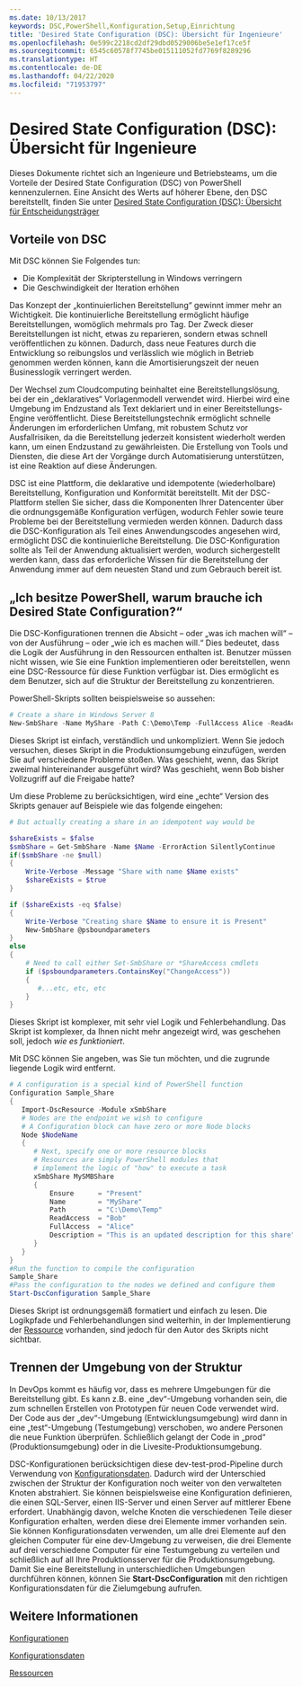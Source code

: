 ```yaml
---
ms.date: 10/13/2017
keywords: DSC,PowerShell,Konfiguration,Setup,Einrichtung
title: 'Desired State Configuration (DSC): Übersicht für Ingenieure'
ms.openlocfilehash: 0e599c2218cd2df29dbd0529006be5e1ef17ce5f
ms.sourcegitcommit: 6545c60578f7745be015111052fd7769f8289296
ms.translationtype: HT
ms.contentlocale: de-DE
ms.lasthandoff: 04/22/2020
ms.locfileid: "71953797"
---
```

# <a name="desired-state-configuration-overview-for-engineers"></a>Desired State Configuration (DSC): Übersicht für Ingenieure

Dieses Dokumente richtet sich an Ingenieure und Betriebsteams, um die Vorteile der Desired State Configuration (DSC) von PowerShell kennenzulernen.
Eine Ansicht des Werts auf höherer Ebene, den DSC bereitstellt, finden Sie unter [Desired State Configuration (DSC): Übersicht für Entscheidungsträger](decisionMaker.md)

## <a name="benefits-of-desired-state-configuration"></a>Vorteile von DSC

Mit DSC können Sie Folgendes tun:

- Die Komplexität der Skripterstellung in Windows verringern
- Die Geschwindigkeit der Iteration erhöhen

Das Konzept der „kontinuierlichen Bereitstellung“ gewinnt immer mehr an Wichtigkeit.
Die kontinuierliche Bereitstellung ermöglicht häufige Bereitstellungen, womöglich mehrmals pro Tag.
Der Zweck dieser Bereitstellungen ist nicht, etwas zu reparieren, sondern etwas schnell veröffentlichen zu können.
Dadurch, dass neue Features durch die Entwicklung so reibungslos und verlässlich wie möglich in Betrieb genommen werden können, kann die Amortisierungszeit der neuen Businesslogik verringert werden.

Der Wechsel zum Cloudcomputing beinhaltet eine Bereitstellungslösung, bei der ein „deklaratives“ Vorlagenmodell verwendet wird. Hierbei wird eine Umgebung im Endzustand als Text deklariert und in einer Bereitstellungs-Engine veröffentlicht.
Diese Bereitstellungstechnik ermöglicht schnelle Änderungen im erforderlichen Umfang, mit robustem Schutz vor Ausfallrisiken, da die Bereitstellung jederzeit konsistent wiederholt werden kann, um einen Endzustand zu gewährleisten.
Die Erstellung von Tools und Diensten, die diese Art der Vorgänge durch Automatisierung unterstützen, ist eine Reaktion auf diese Änderungen.

DSC ist eine Plattform, die deklarative und idempotente (wiederholbare) Bereitstellung, Konfiguration und Konformität bereitstellt.
Mit der DSC-Plattform stellen Sie sicher, dass die Komponenten Ihrer Datencenter über die ordnungsgemäße Konfiguration verfügen, wodurch Fehler sowie teure Probleme bei der Bereitstellung vermieden werden können.
Dadurch dass die DSC-Konfiguration als Teil eines Anwendungscodes angesehen wird, ermöglicht DSC die kontinuierliche Bereitstellung.
Die DSC-Konfiguration sollte als Teil der Anwendung aktualisiert werden, wodurch sichergestellt werden kann, dass das erforderliche Wissen für die Bereitstellung der Anwendung immer auf dem neuesten Stand und zum Gebrauch bereit ist.

## <a name="i-have-powershell-why-do-i-need-desired-state-configuration"></a>„Ich besitze PowerShell, warum brauche ich Desired State Configuration?“

Die DSC-Konfigurationen trennen die Absicht – oder „was ich machen will“ – von der Ausführung – oder „wie ich es machen will.“
Dies bedeutet, dass die Logik der Ausführung in den Ressourcen enthalten ist.
Benutzer müssen nicht wissen, wie Sie eine Funktion implementieren oder bereitstellen, wenn eine DSC-Ressource für diese Funktion verfügbar ist.
Dies ermöglicht es dem Benutzer, sich auf die Struktur der Bereitstellung zu konzentrieren.

PowerShell-Skripts sollten beispielsweise so aussehen:
```powershell
# Create a share in Windows Server 8
New-SmbShare -Name MyShare -Path C:\Demo\Temp -FullAccess Alice -ReadAccess Bob
```
Dieses Skript ist einfach, verständlich und unkompliziert.
Wenn Sie jedoch versuchen, dieses Skript in die Produktionsumgebung einzufügen, werden Sie auf verschiedene Probleme stoßen.
Was geschieht, wenn, das Skript zweimal hintereinander ausgeführt wird?
Was geschieht, wenn Bob bisher Vollzugriff auf die Freigabe hatte?

Um diese Probleme zu berücksichtigen, wird eine „echte“ Version des Skripts genauer auf Beispiele wie das folgende eingehen:
```powershell
# But actually creating a share in an idempotent way would be

$shareExists = $false
$smbShare = Get-SmbShare -Name $Name -ErrorAction SilentlyContinue
if($smbShare -ne $null)
{
    Write-Verbose -Message "Share with name $Name exists"
    $shareExists = $true
}

if ($shareExists -eq $false)
{
    Write-Verbose "Creating share $Name to ensure it is Present"
    New-SmbShare @psboundparameters
}
else
{
    # Need to call either Set-SmbShare or *ShareAccess cmdlets
    if ($psboundparameters.ContainsKey("ChangeAccess"))
    {
       #...etc, etc, etc
    }
}
```

Dieses Skript ist komplexer, mit sehr viel Logik und Fehlerbehandlung.
Das Skript ist komplexer, da Ihnen nicht mehr angezeigt wird, was geschehen soll, jedoch *wie es funktioniert*.

Mit DSC können Sie angeben, was Sie tun möchten, und die zugrunde liegende Logik wird entfernt.

```powershell
# A configuration is a special kind of PowerShell function
Configuration Sample_Share
{
   Import-DscResource -Module xSmbShare
   # Nodes are the endpoint we wish to configure
   # A Configuration block can have zero or more Node blocks
   Node $NodeName
   {
      # Next, specify one or more resource blocks
      # Resources are simply PowerShell modules that
      # implement the logic of "how" to execute a task
      xSmbShare MySMBShare
      {
          Ensure      = "Present"
          Name        = "MyShare"
          Path        = "C:\Demo\Temp"
          ReadAccess  = "Bob"
          FullAccess  = "Alice"
          Description = "This is an updated description for this share"
      }
   }
}
#Run the function to compile the configuration
Sample_Share
#Pass the configuration to the nodes we defined and configure them
Start-DscConfiguration Sample_Share
```

Dieses Skript ist ordnungsgemäß formatiert und einfach zu lesen.
Die Logikpfade und Fehlerbehandlungen sind weiterhin, in der Implementierung der [Ressource](../resources/resources.md) vorhanden, sind jedoch für den Autor des Skripts nicht sichtbar.

## <a name="separating-environment-from-structure"></a>Trennen der Umgebung von der Struktur

In DevOps kommt es häufig vor, dass es mehrere Umgebungen für die Bereitstellung gibt.
Es kann z.B. eine „dev“-Umgebung vorhanden sein, die zum schnellen Erstellen von Prototypen für neuen Code verwendet wird.
Der Code aus der „dev“-Umgebung (Entwicklungsumgebung) wird dann in eine „test“-Umgebung (Testumgebung) verschoben, wo andere Personen die neue Funktion überprüfen.
Schließlich gelangt der Code in „prod“ (Produktionsumgebung) oder in die Livesite-Produktionsumgebung.

DSC-Konfigurationen berücksichtigen diese dev-test-prod-Pipeline durch Verwendung von [Konfigurationsdaten](../configurations/configData.md).
Dadurch wird der Unterschied zwischen der Struktur der Konfiguration noch weiter von den verwalteten Knoten abstrahiert.
Sie können beispielsweise eine Konfiguration definieren, die einen SQL-Server, einen IIS-Server und einen Server auf mittlerer Ebene erfordert.
Unabhängig davon, welche Knoten die verschiedenen Teile dieser Konfiguration erhalten, werden diese drei Elemente immer vorhanden sein.
Sie können Konfigurationsdaten verwenden, um alle drei Elemente auf den gleichen Computer für eine dev-Umgebung zu verweisen, die drei Elemente auf drei verschiedene Computer für eine Testumgebung zu verteilen und schließlich auf all Ihre Produktionsserver für die Produktionsumgebung.
Damit Sie eine Bereitstellung in unterschiedlichen Umgebungen durchführen können, können Sie **Start-DscConfiguration** mit den richtigen Konfigurationsdaten für die Zielumgebung aufrufen.

## <a name="see-also"></a>Weitere Informationen

[Konfigurationen](../configurations/configurations.md)

[Konfigurationsdaten](../configurations/configData.md)

[Ressourcen](../resources/resources.md)
